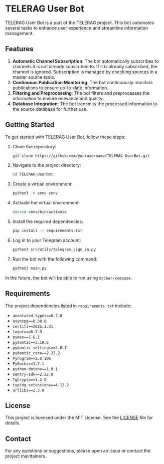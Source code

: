 # TELERAG User Bot

TELERAG User Bot is a part of the TELERAG project. This bot automates several tasks to enhance user experience and streamline information management.

## Features

1. **Automatic Channel Subscription**: The bot automatically subscribes to channels it is not already subscribed to. If it is already subscribed, the channel is ignored. Subscription is managed by checking sources in a master source table.
2. **Continuous Publication Monitoring**: The bot continuously monitors publications to ensure up-to-date information.
3. **Filtering and Preprocessing**: The bot filters and preprocesses the information to ensure relevance and quality.
4. **Database Integration**: The bot transmits the processed information to the source database for further use.

## Getting Started

To get started with TELERAG User Bot, follow these steps:

1. Clone the repository:
    ```bash
    git clone https://github.com/yourusername/TELERAG-UserBot.git
    ```
2. Navigate to the project directory:
    ```bash
    cd TELERAG-UserBot
    ```
3. Create a virtual environment:
    ```bash
    python3 -m venv venv
    ```
4. Activate the virtual environment:
    ```bash
    source venv/bin/activate
    ```
5. Install the required dependencies:
    ```bash
    pip install -r requirements.txt
    ```
6. Log in to your Telegram account:
    ```bash
    python3 src/utils/telegram_sign_in.py
    ```
7. Run the bot with the following command:
    ```bash
    python3 main.py
    ```

In the future, the bot will be able to run using `docker-compose`.

## Requirements

The project dependencies listed in `requirements.txt` include:
- `annotated-types==0.7.0`
- `asyncpg==0.30.0`
- `certifi==2025.1.31`
- `loguru==0.7.3`
- `pyaes==1.6.1`
- `pydantic==2.10.6`
- `pydantic-settings==2.8.1`
- `pydantic_core==2.27.2`
- `Pyrogram==2.0.106`
- `PySocks==1.7.1`
- `python-dotenv==1.0.1`
- `sentry-sdk==2.22.0`
- `TgCrypto==1.2.5`
- `typing_extensions==4.12.2`
- `urllib3==2.3.0`

## License

This project is licensed under the MIT License. See the [LICENSE](LICENSE) file for details.

## Contact

For any questions or suggestions, please open an issue or contact the project maintainers.

